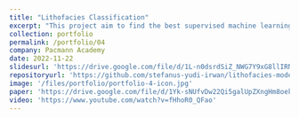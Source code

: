 ```yaml
---
title: "Lithofacies Classification"
excerpt: "This project aim to find the best supervised machine learning algorithm for classifying oil well rock type based on geology measurement data."
collection: portfolio
permalink: /portfolio/04
company: Pacmann Academy
date: 2022-11-22
slidesurl: 'https://drive.google.com/file/d/1L-n0dsrdSiZ_NWG7Y9xG8llIRNOAAgkN/view?usp=sharing'
repositoryurl: 'https://github.com/stefanus-yudi-irwan/lithofacies-modelling'
image: '/files/portfolio/portfolio-4-icon.jpg'
paper: 'https://drive.google.com/file/d/1Yk-sNUfvDw22Qi5galUpZXngHm8oek7p/view?usp=sharing'
video: 'https://www.youtube.com/watch?v=fHhoR0_QFao'
---
```


<div class="gallery">
    <script>
        for (let i = 1; i <= 28; i++) {
            document.write(`
                <img src="https://raw.githubusercontent.com/stefanus-yudi-irwan/lithofacies-modelling/main/images/images-${i}.jpg" 
                        alt="Slide ${i}">
            `);
        }
    </script>
</div>
